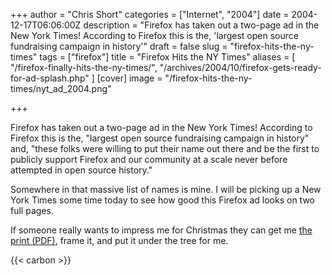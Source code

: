 +++
author = "Chris Short"
categories = ["Internet", "2004"]
date = 2004-12-17T06:06:00Z
description = "Firefox has taken out a two-page ad in the New York Times! According to Firefox this is the, 'largest open source fundraising campaign in history'"
draft = false
slug = "firefox-hits-the-ny-times"
tags = ["firefox"]
title = "Firefox Hits the NY Times"
aliases = [
    "/firefox-finally-hits-the-ny-times/",
    "/archives/2004/10/firefox-gets-ready-for-ad-splash.php"
]
[cover]
image = "/firefox-hits-the-ny-times/nyt_ad_2004.png"

+++

Firefox has taken out a two-page ad in the New York Times! According to Firefox this is the, "largest open source fundraising campaign in history" and, "these folks were willing to put their name out there and be the first to publicly support Firefox and our community at a scale never before attempted in open source history."

Somewhere in that massive list of names is mine. I will be picking up a New York Times some time today to see how good this Firefox ad looks on two full pages.

If someone really wants to impress me for Christmas they can get me [the print (PDF)](https://cache.chrisshort.net/file/cache-chrisshort-net/pdf/nytimes-firefox-final.pdf), frame it, and put it under the tree for me.

{{< carbon >}}
